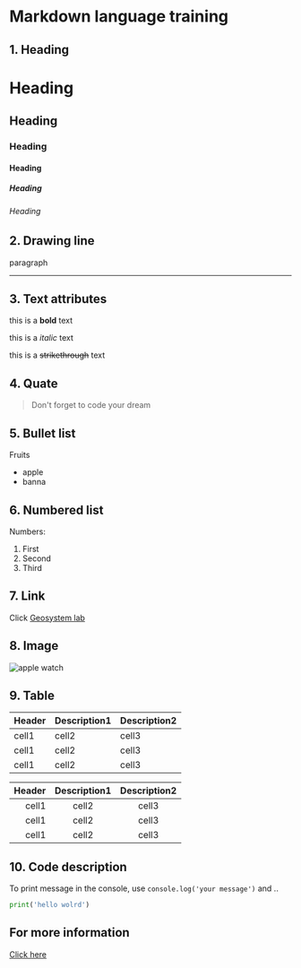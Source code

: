 # Markdown language training

## 1. Heading

<!--Heading-->

# Heading
## Heading
### Heading
#### Heading
##### Heading
###### Heading

## 2. Drawing line

<!--drawing line-->
paragraph
___

## 3. Text attributes

<!--text attributes-->

this is a **bold** text

this is a *italic* text

this is a ~~strikethrough~~ text

## 4. Quate

<!--Quate-->
> Don't forget to code your dream

## 5. Bullet list

Fruits
* apple
* banna

## 6. Numbered list

<!--Numbered list-->
Numbers:
1. First
2. Second
3. Third

## 7. Link

<!--Link-->
Click [Geosystem lab](https://www.gyuhyungo-geosystemlab.com)

## 8. Image

<!--image-->
![apple watch](https://store.storeimages.cdn-apple.com/8756/as-images.apple.com/is/MKUQ3_VW_34FR+watch-45-alum-midnight-nc-7s_VW_34FR_WF_CO?wid=1400&hei=1400&trim=1%2C0&fmt=p-jpg&qlt=95&.v=1632171067000%2C1631661671000)

## 9. Table

<!--Table-->

|Header|Description1|Description2|
|--|--|--|
|cell1|cell2|cell3|
|cell1|cell2|cell3|
|cell1|cell2|cell3|

<!--Table-->

|Header|Description1|Description2|
|--:|:--:|:--:|
|cell1|cell2|cell3|
|cell1|cell2|cell3|
|cell1|cell2|cell3|

## 10. Code description

<!--code-->
 To print message in the console, use
 `console.log('your message')` and ..
 
 ```python
print('hello wolrd')

```

## For more information

[Click here](https://gist.github.com/ihoneymon/652be052a0727ad59601)
